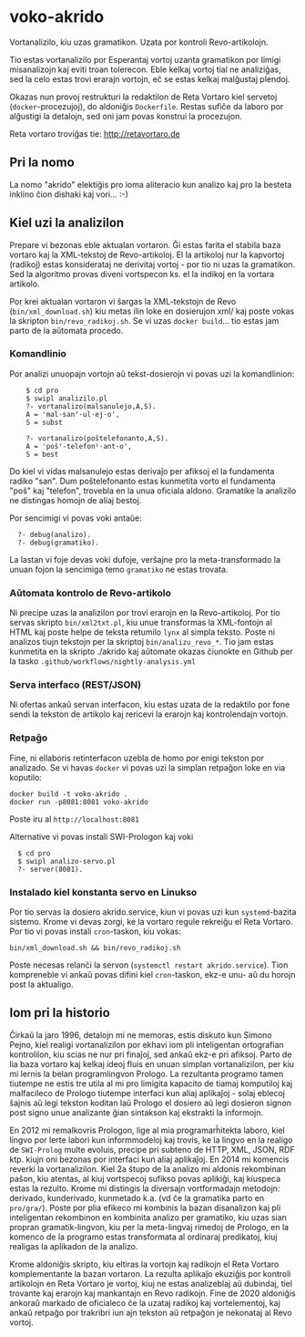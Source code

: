 # voko-akrido

Vortanalizilo, kiu uzas gramatikon. Uzata por kontroli Revo-artikolojn.

Tio estas vortanalizilo por Esperantaj vortoj uzanta gramatikon por limigi misanalizojn kaj eviti troan tolerecon. Eble kelkaj vortoj tial ne analiziĝas, sed la celo estas trovi erarajn vortojn, eĉ se estas kelkaj
malĝustaj plendoj.

Okazas nun provoj restrukturi la redaktilon de Reta Vortaro kiel servetoj (`docker`-procezujoj), 
do aldoniĝis `Dockerfile`. Restas sufiĉe da laboro por alĝustigi la detalojn, sed oni jam
povas konstrui la procezujon.

Reta vortaro troviĝas tie: http://retavortaro.de

## Pri la nomo

La nomo "akrido" elektiĝis pro ioma aliteracio kun analizo kaj pro la besteta inklino ĉion dishaki kaj vori... :-)

##  Kiel uzi la analizilon

Prepare vi bezonas eble aktualan vortaron. Ĝi estas farita el stabila baza vortaro kaj la XML-tekstoj de Revo-artikoloj. El la artikoloj nur la kapvortoj (radikoj) estas konsiderataj ne derivitaj vortoj - por tio ni uzas la gramatikon. Sed la algoritmo provas diveni vortspecon ks. el la indikoj en la vortara artikolo.

Por krei aktualan vortaron vi ŝargas la XML-tekstojn de Revo (`bin/xml_download.sh`) kiu metas ilin loke en dosierujon xml/ kaj poste vokas la skripton `bin/revo_radikoj.sh`. Se vi uzas `docker build`... tio estas jam parto de la aŭtomata procedo.

### Komandlinio

Por analizi unuopajn vortojn aŭ tekst-dosierojn vi povas uzi la komandlinion:
```
    $ cd pro
    $ swipl analizilo.pl
    ?- vortanalizo(malsanulejo,A,S).
    A = 'mal·sanᶠ·ul·ej·o',
    S = subst

    ?- vortanalizo(poŝtelefonanto,A,S).
    A = 'poŝᶠ-telefon¹·ant·o',
    S = best
```
  Do kiel vi vidas malsanulejo estas derivaĵo per afiksoj el la fundamenta radiko "san". Dum poŝtelefonanto estas kunmetita vorto el fundamenta "poŝ" kaj "telefon", trovebla en la unua oficiala aldono. Gramatike la analizilo ne distingas homojn de aliaj bestoj.

  Por sencimigi vi povas voki antaŭe:
```
  ?- debug(analizo).
  ?- debug(gramatiko).
```
  La lastan vi foje devas voki dufoje, verŝajne pro la meta-transformado la unuan fojon la sencimiga temo `gramatiko` ne estas trovata.


### Aŭtomata kontrolo de Revo-artikolo

Ni precipe uzas la analizilon por trovi erarojn en la Revo-artikoloj. Por tio servas skripto `bin/xml2txt.pl`,
  kiu unue transformas la XML-fontojn al HTML kaj poste helpe de teksta retumilo `lynx` al simpla teksto. Poste ni analizos tiujn tekstojn per la skriptoj `bin/analizu_revo_*`. Tio jam estas kunmetita en la skripto ./akrido kaj aŭtomate okazas ĉiunokte en Github per la tasko
  `.github/workflows/nightly-analysis.yml`

### Serva interfaco (REST/JSON)

Ni ofertas ankaŭ servan interfacon, kiu estas uzata de la redaktilo por fone sendi la tekston de artikolo 
  kaj rericevi la erarojn kaj kontrolendajn vortojn. 

### Retpaĝo

 Fine, ni ellaboris retinterfacon uzebla de homo por enigi tekston por analizado. Se vi havas `docker` vi povas
 uzi la simplan retpaĝon loke en via koputilo:
 ```
 docker build -t voko-akrido .
 docker run -p8081:8081 voko-akrido
```

Poste iru al `http://localhost:8081`

Alternative vi povas instali SWI-Prologon kaj voki
  ```
    $ cd pro
    $ swipl analizo-servo.pl
    ?- server(8081).
  ```

### Instalado kiel konstanta servo en Linukso

Por tio servas la dosiero akrido.service, kiun vi povas uzi kun `systemd`-bazita sistemo. Krome vi devas zorgi, ke la vortaro regule rekreiĝu el Reta Vortaro. Por tio vi povas instali `cron`-taskon, kiu vokas:
  ```
  bin/xml_download.sh && bin/revo_radikoj.sh
  ```
Poste necesas relanĉi la servon (`systemctl restart akrido.service`). Tion kompreneble vi ankaŭ povas difini kiel `cron`-taskon, ekz-e unu- aŭ du horojn post la aktualigo.

## Iom pri la historio

Ĉirkaŭ la jaro 1996, detalojn mi ne memoras, estis diskuto kun Simono Pejno, kiel realigi vortanalizilon por
ekhavi iom pli inteligentan ortografian kontrolilon, kiu scias ne nur pri finaĵoj, sed ankaŭ ekz-e pri afiksoj.
Parto de lia baza vortaro kaj kelkaj ideoj fluis en unuan simplan vortanalizilon, per kiu mi lernis la belan programlingvon Prologo. La rezultanta programo tamen tiutempe ne estis tre utila al mi pro limigita kapacito
de tiamaj komputiloj kaj malfacileco de Prologo tiutempe interfaci kun aliaj aplikaĵoj - solaj eblecoj ŝajnis aŭ legi tekston koditan laŭ Prologo el dosiero aŭ legi dosieron signon post signo unue analizante ĝian sintakson kaj ekstrakti la informojn.

En 2012 mi remalkovris Prologon, lige al mia programarĥitekta laboro, kiel lingvo por lerte labori kun informmodeloj kaj trovis, ke la lingvo en la realigo de `SWI-Prolog` multe evoluis, precipe pri subteno de HTTP, XML, JSON, RDF ktp. kiujn oni bezonas por interfaci kun aliaj aplikaĵoj. En 2014 mi komencis reverki la vortanalizilon. Kiel 2a ŝtupo de la analizo mi aldonis rekombinan paŝon, kiu atentas, al kiuj vortspecoj sufikso povas aplikiĝi, kaj kiuspeca estas la rezulto.
Krome mi distingis la diversajn vortformadajn metodojn: derivado, kunderivado, kunmetado k.a. (vd ĉe la gramatika parto en `pro/gra/`). Poste por plia efikeco mi kombinis la bazan disanalizon kaj pli inteligentan rekombinon en
kombinita analizo per gramatiko, kiu uzas sian propran gramatik-lingvon, kiu per la meta-lingvaj rimedoj de 
Prologo, en la komenco de la programo estas transformata al ordinaraj predikatoj, kiuj realigas la aplikadon de la
analizo.

Krome aldoniĝis skripto, kiu eltiras la vortojn kaj radikojn el Reta Vortaro komplementante la bazan vortaron.
La rezulta aplikaĵo ekuziĝis por kontroli artikolojn en Reta Vortaro je vortoj, kiuj ne estas analizeblaj aŭ
dubindaj, tiel trovante kaj erarojn kaj mankantajn en Revo radikojn. Fine de 2020 aldoniĝis ankoraŭ markado de oficialeco ĉe la uzataj radikoj kaj vortelementoj, kaj ankaŭ retpaĝo por trakribri iun ajn tekston aŭ retpaĝon je nekonataj al Revo vortoj.


